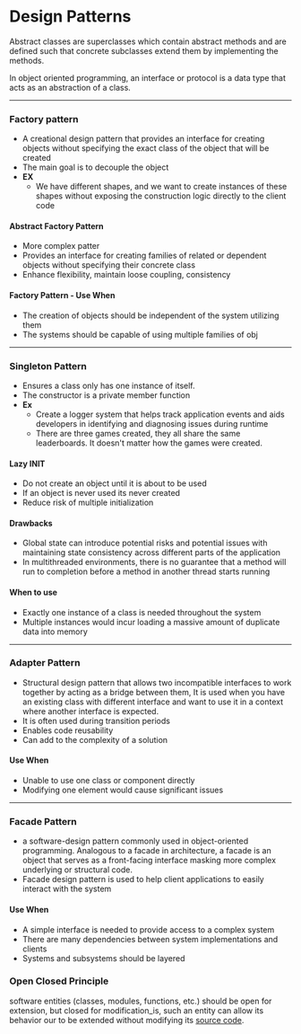# Design Patterns

Abstract classes are superclasses which contain abstract methods and are defined such that concrete subclasses extend them by implementing the methods. 

In object oriented programming, an interface or protocol is a data type that acts as an abstraction of a class. 

****
### Factory pattern

- A creational design pattern that provides an interface for creating objects without specifying the exact class of the object that will be created
- The main goal is to decouple the object
- **EX**
	- We have different shapes, and we want to create instances of these shapes without exposing the construction logic directly to the client code

#### Abstract Factory Pattern

- More complex patter
- Provides an interface for creating families of related or dependent objects without specifying their concrete class
- Enhance flexibility, maintain loose coupling, consistency

#### Factory Pattern - Use When

- The creation of objects should be independent of the system utilizing them
- The systems should be capable of using multiple families of obj

****

### Singleton Pattern

- Ensures a class only has one instance of itself. 
- The constructor is a private member function
- **Ex**
	- Create a logger system that helps track application events and aids developers in identifying and diagnosing issues during runtime
	- There are three games created, they all share the same leaderboards. It doesn't matter how the games were created.

#### Lazy INIT

- Do not create an object until it is about to be used
- If an object is never used its never created
- Reduce risk of multiple initialization

#### Drawbacks

- Global state can introduce potential risks and potential issues with maintaining state consistency across different parts of the application
- In multithreaded environments, there is no guarantee that a method will run to completion before a method in another thread starts running

#### When to use

- Exactly one instance of a class is needed throughout the system
- Multiple instances would incur loading a massive amount of duplicate data into memory

****

### Adapter Pattern

- Structural design pattern that allows two incompatible interfaces to work together by acting as a bridge between them, It is used when you have an existing class with different interface and want to use it in a context where another interface is expected.
- It is often used during transition periods
- Enables code reusability
- Can add to the complexity of a solution

#### Use When

- Unable to use one class or component directly 
- Modifying one element would cause significant issues 

****

### Facade Pattern

- a software-design pattern commonly used in object-oriented programming. Analogous to a facade in architecture, a facade is an object that serves as a front-facing interface masking more complex underlying or structural code.
- Facade design pattern is used to help client applications to easily interact with the system

#### Use When

- A simple interface is needed to provide access to a complex system
- There are many dependencies between system implementations and clients
- Systems and subsystems should be layered


### Open Closed Principle

software entities (classes, modules, functions, etc.) should be open for extension, but closed for modification_is, such an entity can allow its behavior our to be extended without modifying its [source code](https://en.wikipedia.org/wiki/Source_code "Source code").

